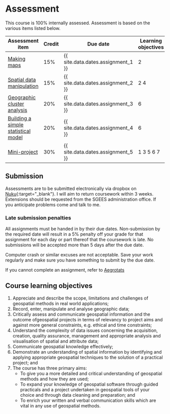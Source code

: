 # Assessment
This course is 100% internally assessed.  Assessment is based on the various items listed below.

Assessment item | Credit | Due date | Learning objectives
 -- | -- | -- | --
[Making maps](labs/03-lab.html "lab materials") | 15% | {{ site.data.dates.assignment_1 }} | 2
[Spatial data manipulation](labs/04-lab.html "lab materials") | 15% | {{ site.data.dates.assignment_2 }} | 2 4
[Geographic cluster analysis](labs/05-lab.html "lab materials") | 20% | {{ site.data.dates.assignment_3 }} | 6
[Building a simple statistical model](labs/07-lab.html "lab materials") | 20% | {{ site.data.dates.assignment_4 }} | 6
[Mini-project](labs/mini-project "More on the mini-project") | 30% | {{ site.data.dates.assignment_5 }} | 1 3 5 6 7

## Submission
Assessments are to be submitted electronically via dropbox on [Nuku](https://nuku.wgtn.ac.nz/courses/11944 "Course nuku page"){:target="_blank"}. I will aim to return coursework within 3 weeks. Extensions should be requested from the SGEES administration office. If you anticipate problems come and talk to me.

### Late submission penalties
All assignments must be handed in by their due dates. Non-submission  by the required date will result in a 5% penalty  off your grade for that assignment for each day or part thereof that the coursework is late.  No submissions will be accepted more than 5 days after the due date.

Computer crash or similar excuses are not acceptable. Save your work regularly and make sure you have something to submit by the due date.

If you cannot complete an assignment, refer to [Aegrotats](https://www.victoria.ac.nz/home/study/exams-and-assessments/aegrotat "About aegrotats")

## Course learning objectives
1. Appreciate and describe the scope, limitations and challenges of geospatial methods in real world applications;
2. Record, enter, manipulate and analyse geographic data;
3. Critically assess and communicate geospatial information and the outcome ofgeospatial projects in terms of relevancy to project aims and against more general constraints, e.g. ethical and time constraints;
4. Understand the complexity of data issues concerning the acquisition, creation, quality assurance, management and appropriate analysis and visualisation of spatial and attribute data;
5. Communicate geospatial knowledge effectively;
6. Demonstrate an understanding of spatial information by identifying and applying appropriate geospatial techniques to the solution of a practical project; and
7. The course has three primary aims:
    + To give you a more detailed and critical understanding of geospatial methods and how they are used;
    + To expand your knowledge of geospatial software through guided practicals and a project undertaken in geospatial tools of your choice and through data cleaning and preparation; and
    + To enrich your written and verbal communication skills which are vital in any use of geospatial methods.
